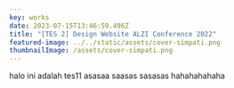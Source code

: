 ```yaml
---
key: works
date: 2023-07-15T13:46:59.496Z
title: "[TES 2] Design Website ALZI Conference 2022"
featured-image: ../../static/assets/cover-simpati.png
thumbnailImage: /assets/cover-simpati.png
---
```

halo ini adalah tes11 asasaa saasas sasasas hahahahahaha